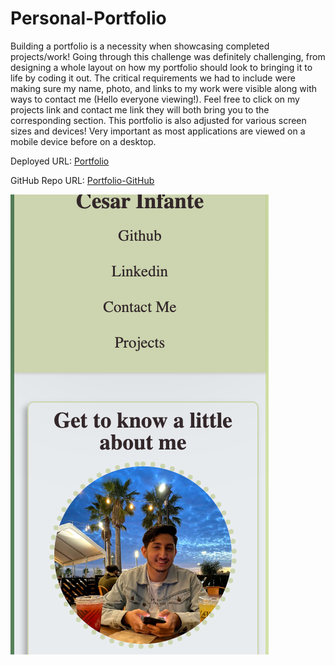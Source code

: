 # Personal-Portfolio

Building a portfolio is a necessity when showcasing completed projects/work! Going through this challenge was definitely challenging, from designing a whole layout on how my portfolio should look to bringing it to life by coding it out. The critical requirements we had to include were making sure my name, photo, and links to my work were visible along with ways to contact me (Hello everyone viewing!). Feel free to click on my projects link and contact me link they will both bring you to the corresponding section. This portfolio is also adjusted for various screen sizes and devices! Very important as most applications are viewed on a mobile device before on a desktop. 


Deployed URL: [Portfolio]

GitHub Repo URL: [Portfolio-GitHub]


<img src="assets/images/Portfolio-Profile.png" width="413px" height="736px"/>


[Portfolio]: https://cesar-infante.github.io/Personal-Portfolio/

[Portfolio-GitHub]: https://github.com/Cesar-Infante/Personal-Portfolio/